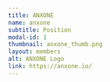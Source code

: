 ```yaml
---
title: ANXONE
name: anxone
subtitle: Position
modal-id: 1
thumbnail: anxone_thumb.png
layout: members
alt: ANXONE Logo
link: https://anxone.io/
---
```

